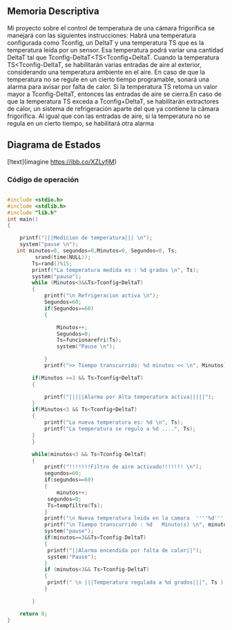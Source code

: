 
 ## Memoria Descriptiva 
Mi proyecto sobre el control de temperatura de una cámara frigorífica se manejará con las siguientes instrucciones: Habrá una temperatura configurada como Tconfig, un DeltaT y una temperatura TS que es la temperatura leída por un sensor. Esa temperatura podrá variar una cantidad DeltaT tal que Tconfig-DeltaT<TS<Tconfig+DeltaT. Cuando la temperatura TS<Tconfig-DeltaT, se habilitarán varias entradas de aire al exterior, considerando una temperatura ambiente en el aire. En caso de que la temperatura no se regule en un cierto tiempo programable, sonará una alarma para avisar por falta de calor. Si la temperatura TS retoma un valor mayor a Tconfig-DeltaT, entonces las entradas de aire se cierra.En caso de que la temperatura TS exceda a Tconfig+DeltaT, se habilitarán extractores de calor, un sistema de refrigeración aparte del que ya contiene la cámara frigorífica. Al igual que con las entradas de aire, si la temperatura no se regula en un cierto tiempo, se habilitará otra alarma

## Diagrama de Estados 
[!text](imagine https://ibb.co/XZLyfjM)


### Código de operación
```c

#include <stdio.h>
#include <stdlib.h>
#include "lib.h"
int main()
{

    printf("|||Medicion de temperatura||| \n");
    system("pause \n");
   int minutos=0, segundos=0,Minutos=0, Segundos=0, Ts;
         srand(time(NULL));
        Ts=rand()%15;
        printf("La temperatura medida es : %d grados \n", Ts);
        system("pause");
        while (Minutos<3&&Ts>Tconfig+DeltaT)
        {
            printf("\n Refrigeracion activa \n");
            Segundos=60;
            if(Segundos==60)
            {

                Minutos++;
                Segundos=0;
                Ts=funcionarefri(Ts);
                system("Pause \n");

            }
            printf(">> Tiempo transcurrido: %d minutos << \n", Minutos);

        if(Minutos >=3 && Ts>Tconfig+DeltaT)
        {

            printf("|||||Alarma por Alta temperatura activa|||||");
        }
        if(Minutos<3 && Ts<Tconfig+DeltaT)
        {
            printf("La nueva temperatura es: %d \n", Ts);
            printf("La temperatura se regulo a %d ....", Ts);
        }
        }

        while(minutos<3 && Ts<Tconfig-DeltaT)
        {
            printf("!!!!!!!Filtro de aire activado!!!!!!! \n");
            segundos=60;
            if(segundos==60)
            {
                minutos++;
             segundos=0;
             Ts=tempfiltro(Ts);
            }
            printf("\n Nueva temperatura leida en la camara  ''''%d''''' grado(s) ", Ts );
            printf("\n Tiempo transcurrido : %d   Minuto(s) \n", minutos);
            system("pause");
            if(minutos==3&&Ts<Tconfig-DeltaT)
            {
             printf("||Alarma encendida por falta de calor||");
             system("Pause");
            }
            if (minutos<3&& Ts>Tconfig-DeltaT)
            {
             printf(" \n |||Temperatura regulada a %d grados|||", Ts );
            }

        }

    return 0;
}